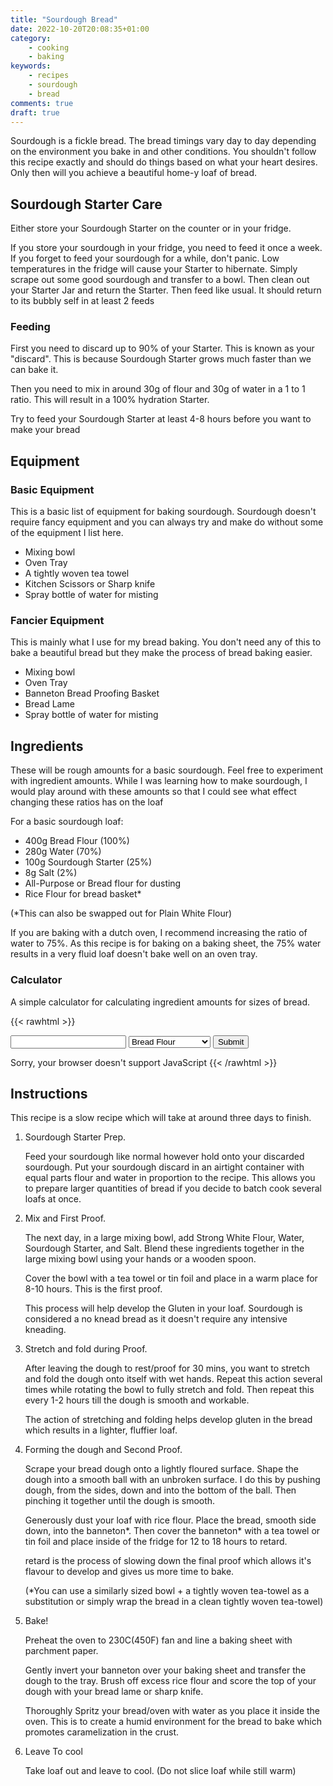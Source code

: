 ```yaml
---
title: "Sourdough Bread"
date: 2022-10-20T20:08:35+01:00
category:
    - cooking
    - baking
keywords:
    - recipes
    - sourdough
    - bread
comments: true
draft: true
---
```

Sourdough is a fickle bread. The bread timings vary day to day depending on the environment you bake in and other conditions.
You shouldn't follow this recipe exactly and should do things based on what your heart desires.
Only then will you achieve a beautiful home-y loaf of bread.

## Sourdough Starter Care

Either store your Sourdough Starter on the counter or in your fridge.

If you store your sourdough in your fridge, you need to feed it once a week.
If you forget to feed your sourdough for a while, don't panic.
Low temperatures in the fridge will cause your Starter to hibernate.
Simply scrape out some good sourdough and transfer to a bowl.
Then clean out your Starter Jar and return the Starter.
Then feed like usual. It should return to its bubbly self in at least 2 feeds

### Feeding

First you need to discard up to 90% of your Starter.
This is known as your "discard".
This is because Sourdough Starter grows much faster than we can bake it.

Then you need to mix in around 30g of flour and 30g of water in a 1 to 1 ratio.
This will result in a 100% hydration Starter.

Try to feed your Sourdough Starter at least 4-8 hours before you want to make your bread

## Equipment

### Basic Equipment

This is a basic list of equipment for baking sourdough.
Sourdough doesn't require fancy equipment and you can always try and make do without some of the equipment I list here.

- Mixing bowl
- Oven Tray
- A tightly woven tea towel
- Kitchen Scissors or Sharp knife
- Spray bottle of water for misting

### Fancier Equipment

This is mainly what I use for my bread baking.
You don't need any of this to bake a beautiful bread but they make the process of bread baking easier.

- Mixing bowl
- Oven Tray
- Banneton Bread Proofing Basket
- Bread Lame
- Spray bottle of water for misting

## Ingredients

These will be rough amounts for a basic sourdough.
Feel free to experiment with ingredient amounts.
While I was learning how to make sourdough, I would play around with these amounts so that I could see what effect changing these ratios has on the loaf

For a basic sourdough loaf:

- 400g Bread Flour (100%)
- 280g Water (70%)
- 100g Sourdough Starter (25%)
- 8g Salt (2%)
- All-Purpose or Bread flour for dusting
- Rice Flour for bread basket*

(*This can also be swapped out for Plain White Flour)

If you are baking with a dutch oven, I recommend increasing the ratio of water to 75%.
As this recipe is for baking on a baking sheet, the 75% water results in a very fluid loaf doesn't bake well on an oven tray.

### Calculator

A simple calculator for calculating ingredient amounts for sizes of bread.

{{< rawhtml >}}
<form class="recipe_calculator" name="recipe_calculator" action="javascript:calculate_recipe()">
    <input name="amount" id="amount" type="number">
    <select name="ingredient" id="ingredient">
        <option value="flour">Bread Flour</option>
        <option value="water">Water</option>
        <option value="starter">Sourdough Starter</option>
    </select>
    <input type="button" onclick="calculate_recipe()" value="Submit">
</form>
<ul id="recipe_output"></ul>

<script>
    const FLOUR_PERCENTAGE=1
    const WATER_PERCENTAGE=0.70
    const STARTER_PERCENTAGE=0.25
    const SALT_PERCENTAGE=0.02

    function calculate_recipe() {
        var ingredient = document.recipe_calculator.ingredient.value
        var amount = document.recipe_calculator.amount.value
        if (amount=="") {
            return;
        }
        amount = parseInt(amount);
        var flour;
        var water;
        var starter;
        var salt;
        switch (ingredient) {
            case "flour":
                flour=amount;
                break;
            case "water":
                flour=amount/WATER_PERCENTAGE;
                break;
            case "starter":
                flour=amount/STARTER_PERCENTAGE;
                break;
            default:
                console.log("Error!");
                return;
        }
        water=flour*WATER_PERCENTAGE;
        starter=flour*STARTER_PERCENTAGE;
        salt=flour*SALT_PERCENTAGE;

        var output = document.getElementById("recipe_output");
        output.innerHTML = "";

        var li_flour = document.createElement("li");
        var li_water = document.createElement("li");
        var li_starter = document.createElement("li");
        var li_salt = document.createElement("li");

        li_flour.innerText = `${+flour.toFixed(2)}g Bread Flour`;
        li_water.innerText = `${+water.toFixed(2)}g Water`;
        li_starter.innerText = `${+starter.toFixed(2)}g Sourdough Starter`;
        li_salt.innerText = `${+salt.toFixed(2)}g Salt`;

        output.appendChild(li_flour);
        output.appendChild(li_water);
        output.appendChild(li_starter);
        output.appendChild(li_salt);
    }
</script>
<noscript>Sorry, your browser doesn't support JavaScript</noscript>
{{< /rawhtml >}}

## Instructions

This recipe is a slow recipe which will take at around three days to finish.

1. Sourdough Starter Prep.

    Feed your sourdough like normal however hold onto your discarded sourdough.
    Put your sourdough discard in an airtight container with equal parts flour and water in proportion to the recipe.
    This allows you to prepare larger quantities of bread if you decide to batch cook several loafs at once.
2. Mix and First Proof.

    The next day, in a large mixing bowl, add Strong White Flour, Water, Sourdough Starter, and Salt.
    Blend these ingredients together in the large mixing bowl using your hands or a wooden spoon.

    Cover the bowl with a tea towel or tin foil and place in a warm place for 8-10 hours.
    This is the first proof.

    This process will help develop the Gluten in your loaf.
    Sourdough is considered a no knead bread as it doesn't require any intensive kneading.
3. Stretch and fold during Proof.

    After leaving the dough to rest/proof for 30 mins, you want to stretch and fold the dough onto itself with wet hands.
    Repeat this action several times while rotating the bowl to fully stretch and fold.
    Then repeat this every 1-2 hours till the dough is smooth and workable.

    The action of stretching and folding helps develop gluten in the bread which results in a lighter, fluffier loaf.

4. Forming the dough and Second Proof.

    Scrape your bread dough onto a lightly floured surface. Shape the dough into a smooth ball with an unbroken surface.
    I do this by pushing dough, from the sides, down and into the bottom of the ball.
    Then pinching it together until the dough is smooth.

    Generously dust your loaf with rice flour.
    Place the bread, smooth side down, into the banneton*.
    Then cover the banneton* with a tea towel or tin foil and place inside of the fridge for 12 to 18 hours to retard.

    retard is the process of slowing down the final proof which allows it's flavour to develop and gives us more time to bake.

    (*You can use a similarly sized bowl + a tightly woven tea-towel as a substitution or simply wrap the bread in a clean tightly woven tea-towel)

5. Bake!

    Preheat the oven to 230C(450F) fan and line a baking sheet with parchment paper.

    Gently invert your banneton over your baking sheet and transfer the dough to the tray.
    Brush off excess rice flour and score the top of your dough with your bread lame or sharp knife.

    Thoroughly Spritz your bread/oven with water as you place it inside the oven.
    This is to create a humid environment for the bread to bake which promotes caramelization in the crust.

6. Leave To cool

    Take loaf out and leave to cool. (Do not slice loaf while still warm)
